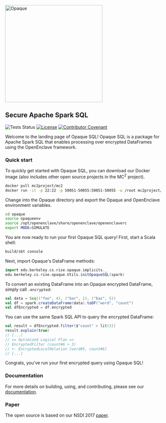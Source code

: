 <img src="https://mc2-project.github.io/opaque-sql/opaque.svg" width="315" alt="Opaque">

## Secure Apache Spark SQL

![Tests Status](https://github.com/mc2-project/opaque/actions/workflows/main.yml/badge.svg) [![License](https://img.shields.io/badge/License-Apache%202.0-blue.svg)](https://opensource.org/licenses/Apache-2.0) [![Contributor Covenant](https://img.shields.io/badge/Contributor%20Covenant-2.0-4baaaa.svg)](CODE_OF_CONDUCT.md)

Welcome to the landing page of Opaque SQL! Opaque SQL is a package for Apache Spark SQL that enables processing over encrypted DataFrames using the OpenEnclave framework. 

### Quick start
To quickly get started with Opaque SQL, you can download our Docker image (also includes other open source projects in the MC<sup>2</sup> project).

```sh
docker pull mc2project/mc2
docker run -it -p 22:22 -p 50051-50055:50051-50055 -w /root mc2project/mc2
```

Change into the Opaque directory and export the Opaque and OpenEnclave environment variables.

```sh
cd opaque
source opaqueenv
source /opt/openenclave/share/openenclave/openenclaverc
export MODE=SIMULATE
```

You are now ready to run your first Opaque SQL query! First, start a Scala shell:

```sh
build/sbt console
```

Next, import Opaque's DataFrame methods:

```scala
import edu.berkeley.cs.rise.opaque.implicits._
edu.berkeley.cs.rise.opaque.Utils.initOpaqueSQL(spark)
```

To convert an existing DataFrame into an Opaque encrypted DataFrame, simply call `.encrypted`:

```scala
val data = Seq(("foo", 4), ("bar", 1), ("baz", 5))
val df = spark.createDataFrame(data).toDF("word", "count")
val dfEncrypted = df.encrypted
```

You can use the same Spark SQL API to query the encrypted DataFrame:

```scala
val result = dfEncrypted.filter($"count" > lit(3))
result.explain(true)
// [...]
// == Optimized Logical Plan ==
// EncryptedFilter (count#6 > 3)
// +- EncryptedLocalRelation [word#5, count#6]
// [...]
```

Congrats, you've run your first encrypted query using Opaque SQL! 

### Documentation
For more details on building, using, and contributing, please see our [documentation](https://mc2-project.github.io/opaque/). 

### Paper
The open source is based on our NSDI 2017 [paper](https://www.usenix.org/system/files/conference/nsdi17/nsdi17-zheng.pdf).
